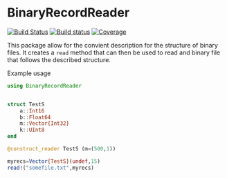 # BinaryRecordReader

[![Build Status](https://travis-ci.com/Optomatica/BinaryRecordReader.jl.svg?branch=master)](https://travis-ci.com/Optomatica/BinaryRecordReader.jl)
[![Build status](https://ci.appveyor.com/api/projects/status/fhpn75k3r67ow3ke/branch/master?svg=true)](https://ci.appveyor.com/project/mbeltagy/binaryrecordreader-jl/branch/master)
[![Coverage](https://codecov.io/gh/Optomatica/BinaryRecordReader.jl/branch/master/graph/badge.svg)](https://codecov.io/gh/Optomatica/BinaryRecordReader.jl)

This package allow for the convient description for the structure of binary files. It creates a `read` method that can then be used to read and binary file that follows the described structure. 

Example usage 
```julia
using BinaryRecordReader


struct TestS
    a::Int16
    b::Float64
    m::Vector{Int32}
    k::UInt8 
end

@construct_reader TestS (m=(500,1)) 

myrecs=Vector{TestS}(undef,15)
read!("somefile.txt",myrecs)
```
